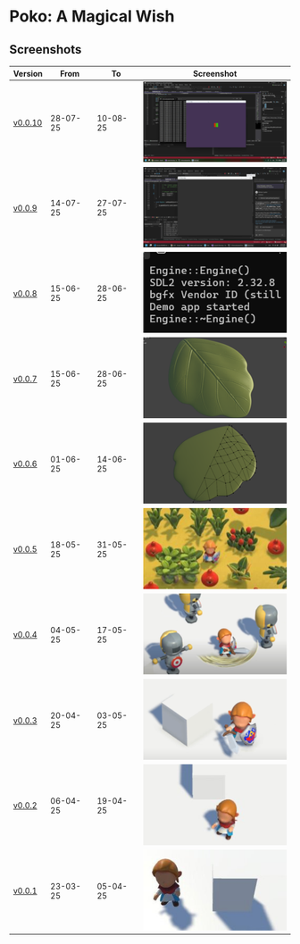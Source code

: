 # Poko: A Magical Wish

## Screenshots

| Version                                                                | From     | To       | Screenshot                                         |
| ---------------------------------------------------------------------- | -------- | -------- | -------------------------------------------------- |
| [v0.0.10](https://github.com/hieplchan/projectX/releases/tag/v0.0.10)  | 28-07-25 | 10-08-25 | ![v0.0.10](Screenshots/v0.0.10_2807_1008_2025.png) |
| [v0.0.9](https://github.com/hieplchan/projectX/releases/tag/v0.0.9)    | 14-07-25 | 27-07-25 | ![v0.0.9](Screenshots/v0.0.9_1407_2707_2025.png)   |
| [v0.0.8](https://github.com/hieplchan/projectX/releases/tag/v0.0.8)    | 15-06-25 | 28-06-25 | ![v0.0.8](Screenshots/v0.0.8_3006_1307_2025.png)   |
| [v0.0.7](https://github.com/hieplchan/pokothegame/releases/tag/v0.0.7) | 15-06-25 | 28-06-25 | ![v0.0.7](Screenshots/v0.0.7_1506_2806_2025.png)   |
| [v0.0.6](https://github.com/hieplchan/pokothegame/releases/tag/v0.0.6) | 01-06-25 | 14-06-25 | ![v0.0.6](Screenshots/v0.0.6_0106_1406_2025.png)   |
| [v0.0.5](https://github.com/hieplchan/pokothegame/releases/tag/v0.0.5) | 18-05-25 | 31-05-25 | ![v0.0.5](Screenshots/v0.0.5_1805_3105_2025.jpg)   |
| [v0.0.4](https://github.com/hieplchan/pokothegame/releases/tag/v0.0.4) | 04-05-25 | 17-05-25 | ![v0.0.4](Screenshots/v0.0.4_0405_1705_2025.png)   |
| [v0.0.3](https://github.com/hieplchan/pokothegame/releases/tag/v0.0.3) | 20-04-25 | 03-05-25 | ![v0.0.3](Screenshots/v0.0.3_2004_0305_2025.png)   |
| [v0.0.2](https://github.com/hieplchan/pokothegame/releases/tag/v0.0.2) | 06-04-25 | 19-04-25 | ![v0.0.2](Screenshots/v0.0.2_0604_1904_2025.jpg)   |
| [v0.0.1](https://github.com/hieplchan/pokothegame/releases/tag/v0.0.1) | 23-03-25 | 05-04-25 | ![v0.0.1](Screenshots/v0.0.1_2303_0504_2025.jpg)   |
